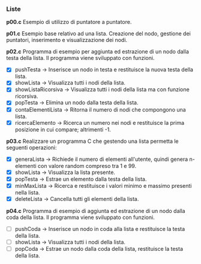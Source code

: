 ### Liste ###
**p00.c**
Esempio di utilizzo di puntatore a puntatore.

**p01.c**
Esempio base relativo ad una lista. Creazione del nodo, gestione dei puntatori, inserimento e visualizzazione dei nodi.

**p02.c**
Programma di esempio per aggiunta ed estrazione di un nodo dalla testa della lista. Il programma
viene sviluppato con funzioni.
- [x] pushTesta -> Inserisce un nodo in testa e restituisce la nuova testa della lista.
- [x] showLista -> Visualizza tutti i nodi della lista.
- [x] showListaRicorsiva -> Visualizza tutti i nodi della lista ma con funzione ricorsiva.
- [x] popTesta -> Elimina un nodo dalla testa della lista.
- [x] contaElementiLista -> Ritorna il numero di nodi che compongono una lista.
- [x] ricercaElemento -> Ricerca un numero nei nodi e restituisce la prima posizione in cui compare; altrimenti -1.

**p03.c**
Realizzare un programma C che gestendo una lista permetta le seguenti operazioni:
- [x] generaLista -> Richiede il numero di elementi all'utente, quindi genera n-elementi con valore random compreso tra 1 e 99.
- [x] showLista -> Visualizza la lista presente.
- [x] popTesta -> Estrae un elemento dalla testa della lista.
- [x] minMaxLista -> Ricerca e restituisce i valori minimo e massimo presenti nella lista.
- [x] deleteLista -> Cancella tutti gli elementi della lista.

**p04.c**
Programma di esempio di aggiunta ed estrazione di un nodo dalla coda della lista. Il programma
viene sviluppato con funzioni.
- [ ] pushCoda -> Inserisce un nodo in coda alla lista e restituisce la testa della lista.
- [ ] showLista -> Visualizza tutti i nodi della lista.
- [ ] popCoda -> Estrae un nodo dalla coda della lista, restituisce la testa della lista.
